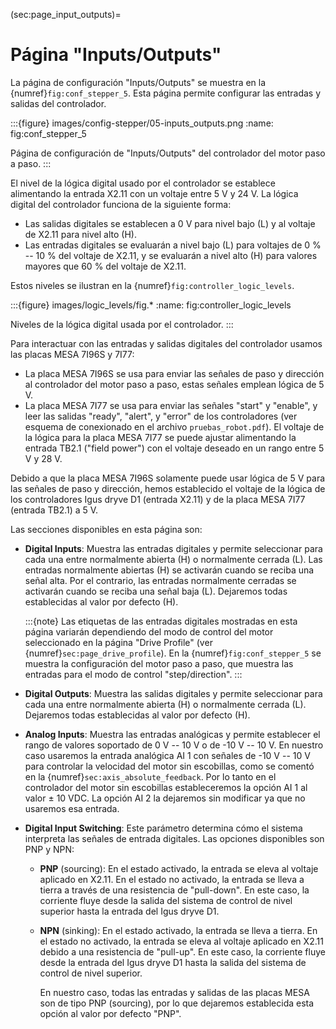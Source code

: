 (sec:page_input_outputs)=
# Página "Inputs/Outputs" 

La página de configuración "Inputs/Outputs" se muestra en la
{numref}`fig:conf_stepper_5`. Esta página
permite configurar las entradas y salidas del controlador.

:::{figure} images/config-stepper/05-inputs_outputs.png
:name: fig:conf_stepper_5

Página de configuración de "Inputs/Outputs" del controlador del motor paso a paso.
:::

El nivel de la lógica digital usado por el controlador se establece
alimentando la entrada X2.11 con un voltaje entre 5 V y 24 V. La lógica
digital del controlador funciona de la siguiente forma:

- Las salidas digitales se establecen a 0 V para nivel bajo (L) y al
    voltaje de X2.11 para nivel alto (H).
- Las entradas digitales se evaluarán a nivel bajo (L) para voltajes
    de 0 % \-- 10 % del voltaje de X2.11, y se evaluarán a nivel
    alto (H) para valores mayores que 60 % del voltaje de X2.11.

Estos niveles se ilustran en la
{numref}`fig:controller_logic_levels`.

:::{figure} images/logic_levels/fig.*
:name: fig:controller_logic_levels

Niveles de la lógica digital usada por el controlador.
:::

Para interactuar con las entradas y salidas digitales del controlador
usamos las placas MESA 7I96S y 7I77:

- La placa MESA 7I96S se usa para enviar las señales de paso y
    dirección al controlador del motor paso a paso, estas señales
    emplean lógica de 5 V.
- La placa MESA 7I77 se usa para enviar las señales "start" y
    "enable", y leer las salidas "ready", "alert", y "error" de
    los controladores (ver esquema de conexionado en el archivo
    `pruebas_robot.pdf`). El voltaje de la lógica para la placa MESA
    7I77 se puede ajustar alimentando la entrada TB2.1 ("field power")
    con el voltaje deseado en un rango entre 5 V y 28 V.

Debido a que la placa MESA 7I96S solamente puede usar lógica de 5 V para
las señales de paso y dirección, hemos establecido el voltaje de la
lógica de los controladores Igus dryve D1 (entrada X2.11) y de la placa
MESA 7I77 (entrada TB2.1) a 5 V.

Las secciones disponibles en esta página son:

- **Digital Inputs**: Muestra las entradas digitales y permite
    seleccionar para cada una entre normalmente abierta (H) o
    normalmente cerrada (L). Las entradas normalmente abiertas (H) se
    activarán cuando se reciba una señal alta. Por el contrario, las
    entradas normalmente cerradas se activarán cuando se reciba una
    señal baja (L). Dejaremos todas establecidas al valor por defecto
    (H).

    :::{note}
    Las etiquetas de las entradas digitales mostradas en esta página
    variarán dependiendo del modo de control del motor seleccionado en
    la página "Drive Profile" (ver
    {numref}`sec:page_drive_profile`). En la
    {numref}`fig:conf_stepper_5` se muestra la
    configuración del motor paso a paso, que muestra las entradas para
    el modo de control "step/direction".
    :::

- **Digital Outputs**: Muestra las salidas digitales y permite
    seleccionar para cada una entre normalmente abierta (H) o
    normalmente cerrada (L). Dejaremos todas establecidas al valor por
    defecto (H).

- **Analog Inputs**: Muestra las entradas analógicas y permite
    establecer el rango de valores soportado de 0 V \-- 10 V o de -10 V
    \-- 10 V. En nuestro caso usaremos la entrada analógica AI 1 con
    señales de -10 V \-- 10 V para controlar la velocidad del motor sin
    escobillas, como se comentó en la
    {numref}`sec:axis_absolute_feedback`. Por
    lo tanto en el controlador del motor sin escobillas estableceremos
    la opción AI 1 al valor ± 10 VDC. La opción AI 2 la dejaremos sin
    modificar ya que no usaremos esa entrada.

- **Digital Input Switching**: Este parámetro determina cómo el
    sistema interpreta las señales de entrada digitales. Las opciones
    disponibles son PNP y NPN:

  - **PNP** (sourcing): En el estado activado, la entrada se eleva
        al voltaje aplicado en X2.11. En el estado no activado, la
        entrada se lleva a tierra a través de una resistencia de
        "pull-down". En este caso, la corriente fluye desde la salida
        del sistema de control de nivel superior hasta la entrada del
        Igus dryve D1.
  - **NPN** (sinking): En el estado activado, la entrada se lleva a
        tierra. En el estado no activado, la entrada se eleva al voltaje
        aplicado en X2.11 debido a una resistencia de "pull-up". En
        este caso, la corriente fluye desde la entrada del Igus dryve D1
        hasta la salida del sistema de control de nivel superior.

    En nuestro caso, todas las entradas y salidas de las placas MESA son
    de tipo PNP (sourcing), por lo que dejaremos establecida esta opción
    al valor por defecto "PNP".

